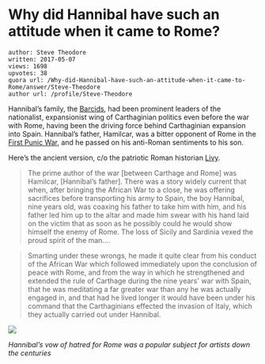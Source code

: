# Why did Hannibal have such an attitude when it came to Rome?

	author: Steve Theodore
	written: 2017-05-07
	views: 1698
	upvotes: 38
	quora url: /Why-did-Hannibal-have-such-an-attitude-when-it-came-to-Rome/answer/Steve-Theodore
	author url: /profile/Steve-Theodore


Hannibal’s family, the [Barcids](https://en.wikipedia.org/wiki/Barcids), had been prominent leaders of the nationalist, expansionist wing of Carthaginian politics even before the war with Rome, having been the driving force behind Carthaginian expansion into Spain. Hannibal’s father, Hamilcar, was a bitter opponent of Rome in the [First Punic War](https://en.wikipedia.org/wiki/First_Punic_War), and he passed on his anti-Roman sentiments to his son.

Here’s the ancient version, c/o the patriotic Roman historian [Livy](http://www.livius.org/articles/person/livy/).

> The prime author of the war [between Carthage and Rome] was Hamilcar, [Hannibal’s father]. There was a story widely current that when, after bringing the African War to a close, he was offering sacrifices before transporting his army to Spain, the boy Hannibal, nine years old, was coaxing his father to take him with him, and his father led him up to the altar and made him swear with his hand laid on the victim that as soon as he possibly could he would show himself the enemy of Rome. The loss of Sicily and Sardinia vexed the proud spirit of the man….

> Smarting under these wrongs, he made it quite clear from his conduct of the African War which followed immediately upon the conclusion of peace with Rome, and from the way in which he strengthened and extended the rule of Carthage during the nine years' war with Spain, that he was meditating a far greater war than any he was actually engaged in, and that had he lived longer it would have been under his command that the Carthaginians effected the invasion of Italy, which they actually carried out under Hannibal.

![](https://qph.fs.quoracdn.net/main-qimg-e85c27f58798c56d68fb412e7138d025)

_Hannibal’s vow of hatred for Rome was a popular subject for artists down the centuries_ 

